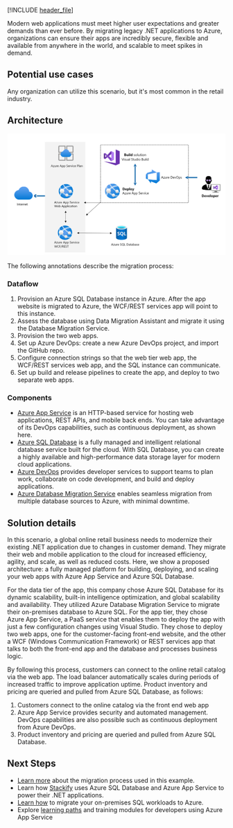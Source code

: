 [!INCLUDE [header_file](../../../includes/sol-idea-header.md)]

Modern web applications must meet higher user expectations and greater demands than ever before. By migrating legacy .NET applications to Azure, organizations can ensure their apps are incredibly secure, flexible and available from anywhere in the world, and scalable to meet spikes in demand.

## Potential use cases

Any organization can utilize this scenario, but it's most common in the retail industry.

## Architecture

![Once app is migrated to Azure, W C F / R E S T services app point to it. Assess database, migrate it, provision two web apps, then deploy the apps.](../media/net-app-modernization.png)

The following annotations describe the migration process:

### Dataflow

1. Provision an Azure SQL Database instance in Azure. After the app website is migrated to Azure, the WCF/REST services app will point to this instance.
1. Assess the database using Data Migration Assistant and migrate it using the Database Migration Service.
1. Provision the two web apps.
1. Set up Azure DevOps: create a new Azure DevOps project, and import the GitHub repo.
1. Configure connection strings so that the web tier web app, the WCF/REST services web app, and the SQL instance can communicate.
1. Set up build and release pipelines to create the app, and deploy to two separate web apps.

### Components

- [Azure App Service](/azure/app-service/overview) is an HTTP-based service for hosting web applications, REST APIs, and mobile back ends. You can take advantage of its DevOps capabilities, such as continuous deployment, as shown here.
- [Azure SQL Database](/azure/azure-sql/database/sql-database-paas-overview) is a fully managed and intelligent relational database service built for the cloud. With SQL Database, you can create a highly available and high-performance data storage layer for modern cloud applications.
- [Azure DevOps](https://azure.microsoft.com/services/devops/) provides developer services to support teams to plan work, collaborate on code development, and build and deploy applications.
- [Azure Database Migration Service](/azure/dms/dms-overview) enables seamless migration from multiple database sources to Azure, with minimal downtime.

## Solution details

In this scenario, a global online retail business needs to modernize their existing .NET application due to changes in customer demand. They migrate their web and mobile application to the cloud for increased efficiency, agility, and scale, as well as reduced costs. Here, we show a proposed architecture: a fully managed platform for building, deploying, and scaling your web apps with Azure App Service and Azure SQL Database.

For the data tier of the app, this company chose Azure SQL Database for its dynamic scalability, built-in intelligence optimization, and global scalability and availability. They utilized Azure Database Migration Service to migrate their on-premises database to Azure SQL. For the app tier, they chose Azure App Service, a PaaS service that enables them to deploy the app with just a few configuration changes using Visual Studio. They chose to deploy two web apps, one for the customer-facing front-end website, and the other a WCF (Windows Communication Framework) or REST services app that talks to both the front-end app and the database and processes business logic.

By following this process, customers can connect to the online retail catalog via the web app. The load balancer automatically scales during periods of increased traffic to improve application uptime. Product inventory and pricing are queried and pulled from Azure SQL Database, as follows:

1. Customers connect to the online catalog via the front end web app
1. Azure App Service provides security and automated management.  DevOps capabilities are also possible such as continuous deployment from Azure DevOps.
1. Product inventory and pricing are queried and pulled from Azure SQL Database.

## Next Steps

- [Learn more](/azure/cloud-adoption-framework/migrate/azure-best-practices/contoso-migration-refactor-web-app-sql) about the migration process used in this example.
- Learn how [Stackify](https://customers.microsoft.com/story/726302-stackify) uses Azure SQL Database and Azure App Service to power their .NET applications.
- [Learn how](/learn/paths/migrate-sql-workloads-azure/) to migrate your on-premises SQL workloads to Azure.
- Explore [learning paths](/learn/browse/?products=azure-app-service&roles=developer) and training modules for developers using Azure App Service
